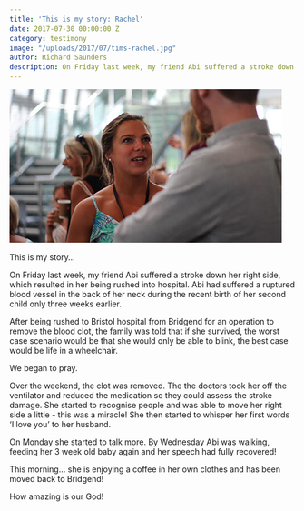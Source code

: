 ```yaml
---
title: 'This is my story: Rachel'
date: 2017-07-30 00:00:00 Z
category: testimony
image: "/uploads/2017/07/tims-rachel.jpg"
author: Richard Saunders
description: On Friday last week, my friend Abi suffered a stroke down her right side, which resulted in her being rushed into hospital.
---
```


![A photo of Rachel with text of Revelation 12:11 overlaid](/uploads/2017/07/tims-rachel.jpg)

This is my story…

On Friday last week, my friend Abi suffered a stroke down her right side, which resulted in her being rushed into hospital. Abi had suffered a ruptured blood vessel in the back of her neck during the recent birth of her second child only three weeks earlier.

After being rushed to Bristol hospital from Bridgend for an operation to remove the blood clot, the family was told that if she survived, the worst case scenario would be that she would only be able to blink, the best case would be life in a wheelchair.

We began to pray.

Over the weekend, the clot was removed. The the doctors took her off the ventilator and reduced the medication so they could assess the stroke damage. She started to recognise people and was able to move her right side a little - this was a miracle!
She then started to whisper her first words ‘I love you’ to her husband.

On Monday she started to talk more. By Wednesday Abi was walking, feeding her 3 week old baby again and her speech had fully recovered!

This morning… she is enjoying a coffee in her own clothes and has been moved back to Bridgend!

How amazing is our God!
